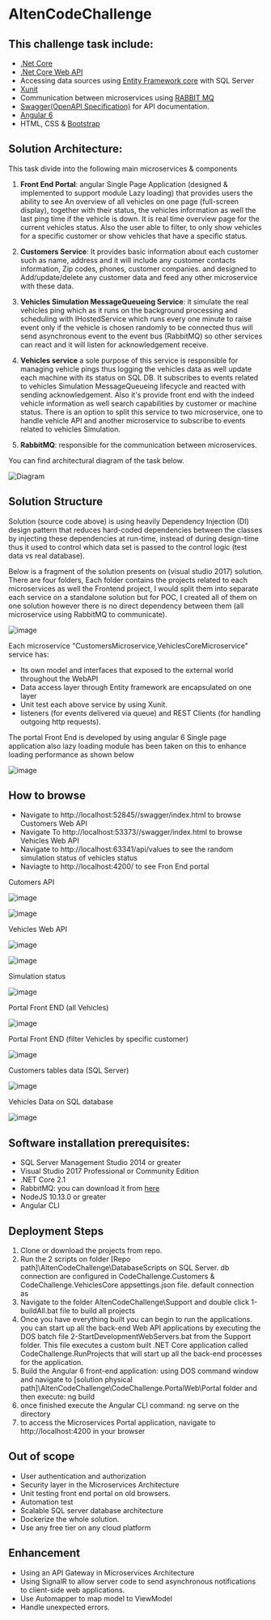 # AltenCodeChallenge

## This challenge task include:
- [.Net Core](https://docs.microsoft.com/en-us/dotnet/core/) 
- [.Net Core Web API](https://docs.microsoft.com/en-us/aspnet/core/web-api/?view=aspnetcore-2.2)
- Accessing data sources using [Entity Framework core](https://docs.microsoft.com/en-us/ef/core/get-started/netcore/) with SQL Server
- [Xunit](https://xunit.net/)
- Communication between microservices using [RABBIT MQ](https://www.rabbitmq.com/)
- [Swagger(OpenAPI Specification)](https://docs.microsoft.com/en-us/aspnet/core/tutorials/web-api-help-pages-using-swagger?view=aspnetcore-2.2) for API documentation.
- [Angular 6](https://angular.io/)
- HTML, CSS & [Bootstrap](https://getbootstrap.com/docs/4.3/getting-started/introduction/)

## Solution Architecture:
This task divide into the following main microservices & components
1. **Front End Portal**: angular Single Page Application (designed & implemented to support module Lazy loading) that provides users the ability to see An overview of all vehicles on one page (full-screen display), together with their status, the vehicles information as well the last ping time if the vehicle is down. It is real time overview page for the current vehicles status. Also the user able to filter, to only show vehicles for a specific customer or show vehicles that have a specific status.

2. **Customers Service**: It provides basic information about each customer such as name, address and it will include any customer contacts information, Zip codes, phones, customer companies. and designed to Add/update/delete any customer data and feed any other microservice with these data.   

3. **Vehicles Simulation MessageQueueing Service**: it simulate the real vehicles ping which as it runs on the background processing and scheduling with IHostedService which runs every one minute to raise event only if the vehicle is chosen randomly to be connected thus will send asynchronous event to the event bus (RabbitMQ) so other services can react and it will listen for acknowledgement receive.   

4. **Vehicles service** a sole purpose of this service is responsible for managing vehicle pings thus logging the vehicles data as well update each machine with its status on SQL DB. It subscribes to events related to vehicles Simulation MessageQueueing lifecycle and reacted with sending acknowledgement.
Also it's provide front end with the indeed vehicle information as well search capabilities by customer or machine status. There is an option to split this service to two microservice, one to handle vehicle API and another microservice to subscribe to events related to vehicles Simulation.

5. **RabbitMQ**: responsible for the communication between microservices.

You can find architectural diagram of the task below.

![Diagram ](https://user-images.githubusercontent.com/30432856/57286173-03ffd480-70b5-11e9-9ec7-6cdd454f5afb.png)


## Solution Structure
Solution (source code above) is using heavily Dependency Injection (DI) design pattern that reduces hard-coded dependencies between the classes by injecting these dependencies at run-time, instead of during design-time thus it used to control which data set is passed to the control logic (test data vs real database).

Below is a fragment of the solution presents on (visual studio 2017) solution.  There are four folders, Each folder contains the projects related to each microservices as well the Frontend project, I would split them into separate each service on a standalone solution but for POC, I created all of them on one solution however there is no direct dependency between them (all microservice using RabbitMQ to communicate).  


![image](https://user-images.githubusercontent.com/30432856/57258133-c753bf00-705b-11e9-8808-2161c40cdde3.png)



Each microservice "CustomersMicroservice,VehiclesCoreMicroservice" service has:  
- Its own model and interfaces that exposed to the external world throughout the WebAPI
- Data access layer through Entity framework are encapsulated on one layer
- Unit test each above service by using Xunit.
- listeners (for events delivered via queue) and REST Clients (for handling outgoing http requests).

The portal Front End is developed by using angular 6 Single page application also lazy loading module has been taken on this to enhance loading performance as shown below 

![image](https://user-images.githubusercontent.com/30432856/57258961-41854300-705e-11e9-9fd7-146862d5af7e.png)


## How to browse 
- Navigate to http://localhost:52845//swagger/index.html to browse Customers Web API
- Navigate To http://localhost:53373//swagger/index.html to browse Vehicles Web API
- Navigate to http://localhost:63341/api/values to see the random simulation status of vehicles status
- Naviagte to http://localhost:4200/ to see Fron End portal


Cutomers API

![image](https://user-images.githubusercontent.com/30432856/57304224-3b837680-70df-11e9-8254-368bfd2e90c1.png)

![image](https://user-images.githubusercontent.com/30432856/57304797-45f24000-70e0-11e9-930c-a14bd28fbc62.png)

Vehicles Web API

![image](https://user-images.githubusercontent.com/30432856/57304884-63270e80-70e0-11e9-8e53-8a34b6e7861e.png)

![image](https://user-images.githubusercontent.com/30432856/57304951-85b92780-70e0-11e9-8db2-281b968dcd0e.png)

Simulation status

![image](https://user-images.githubusercontent.com/30432856/57306033-5b686980-70e2-11e9-9161-bce1da0d860c.png)


Portal Front END (all Vehicles)

![image](https://user-images.githubusercontent.com/30432856/57305453-679ff700-70e1-11e9-9271-3c1aeeb2ed23.png)

Portal Front END (filter Vehicles by specific customer)

![image](https://user-images.githubusercontent.com/30432856/57305533-88684c80-70e1-11e9-8f08-3e4a92f2518c.png)


Customers tables data (SQL Server)

![image](https://user-images.githubusercontent.com/30432856/57306124-8eaaf880-70e2-11e9-8522-c7deb65a7d78.png)



Vehicles Data on SQL database

![image](https://user-images.githubusercontent.com/30432856/57306256-ce71e000-70e2-11e9-83c4-184427b9c348.png)

## Software installation prerequisites:
- SQL Server Management Studio 2014 or greater
- Visual Studio 2017 Professional or Community Edition
- .NET Core 2.1 
- RabbitMQ: you can download it from [here](https://www.rabbitmq.com/install-windows.html)
- NodeJS 10.13.0 or greater
- Angular CLI

## Deployment Steps
1. Clone or download the projects from repo.
2. Run the 2 scripts on folder \[Repo path]\AltenCodeChallenge\DatabaseScripts on SQL Server. db connection are configured in CodeChallenge.Customers & CodeChallenge.VehiclesCore appsettings.json file. default connection as  
3. Navigate to the folder AltenCodeChallenge\Support and double click 1-buildAll.bat file to build all projects 
4. Once you have everything built you can begin to run the applications.  you can start up all the back-end Web API applications by executing the DOS batch file 2-StartDevelopmentWebServers.bat from the Support folder. This file executes a custom built .NET Core application called CodeChallenge.RunProjects that will start up all the back-end processes for the  application. 
5. Build the Angular 6 front-end application: using DOS command window and navigate to [solution physical path]\AltenCodeChallenge\CodeChallenge.PortalWeb\Portal folder and then execute: ng build
6. once finished execute the Angular CLI command: ng serve on the directory
7. to access the Microservices Portal application, navigate to http://localhost:4200 in your browser

## Out of scope
- User authentication and authorization
- Security layer in the Microservices Architecture
- Unit testing front end portal on old browsers.
- Automation test
- Scalable SQL server database architecture
- Dockerize the whole solution.
- Use any free tier on any cloud platform 

## Enhancement
- Using an API Gateway in Microservices Architecture
- Using SignalR to allow server code to send asynchronous notifications to client-side web applications.
- Use Automapper to map model to ViewModel
- Handle unexpected errors.

